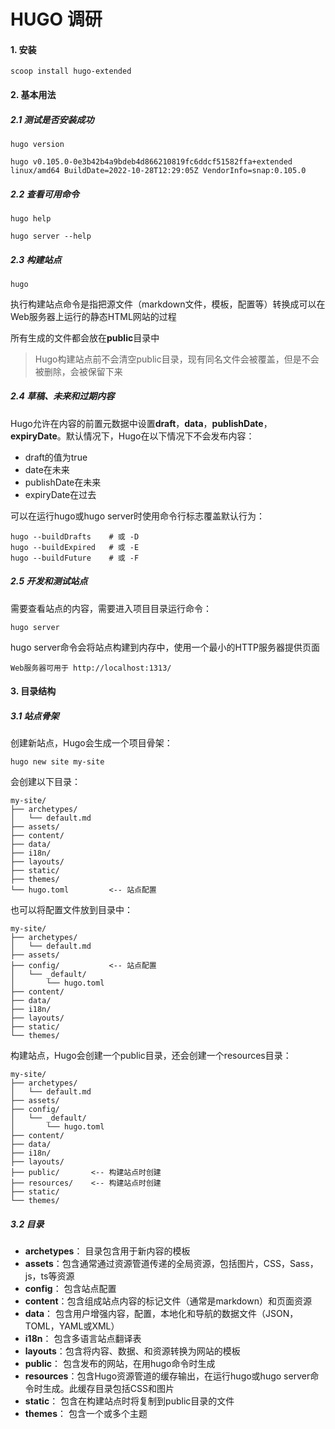 # HUGO 调研

#### 1. 安装

```shell
scoop install hugo-extended
```



#### 2. 基本用法

##### 2.1 测试是否安装成功

```shell
hugo version

hugo v0.105.0-0e3b42b4a9bdeb4d866210819fc6ddcf51582ffa+extended linux/amd64 BuildDate=2022-10-28T12:29:05Z VendorInfo=snap:0.105.0
```

##### 2.2 查看可用命令

```shell
hugo help

hugo server --help
```

##### 2.3 构建站点

```shell
hugo
```

执行构建站点命令是指把源文件（markdown文件，模板，配置等）转换成可以在Web服务器上运行的静态HTML网站的过程

所有生成的文件都会放在**public**目录中

>Hugo构建站点前不会清空public目录，现有同名文件会被覆盖，但是不会被删除，会被保留下来

##### 2.4 草稿、未来和过期内容

Hugo允许在内容的前置元数据中设置**draft**，**data**，**publishDate**，**expiryDate**。默认情况下，Hugo在以下情况下不会发布内容：

- draft的值为true
- date在未来
- publishDate在未来
- expiryDate在过去

可以在运行hugo或hugo server时使用命令行标志覆盖默认行为：

```shell
hugo --buildDrafts    # 或 -D
hugo --buildExpired   # 或 -E
hugo --buildFuture    # 或 -F
```

##### 2.5 开发和测试站点

需要查看站点的内容，需要进入项目目录运行命令：

```shell
hugo server
```

hugo server命令会将站点构建到内存中，使用一个最小的HTTP服务器提供页面

```shell
Web服务器可用于 http://localhost:1313/ 
```



#### 3. 目录结构

##### 3.1 站点骨架

创建新站点，Hugo会生成一个项目骨架：

```shell
hugo new site my-site
```

会创建以下目录：

```shell
my-site/
├── archetypes/
│   └── default.md
├── assets/
├── content/
├── data/
├── i18n/
├── layouts/
├── static/
├── themes/
└── hugo.toml         <-- 站点配置
```

也可以将配置文件放到目录中：

```shell
my-site/
├── archetypes/
│   └── default.md
├── assets/
├── config/           <-- 站点配置
│   └── _default/
│       └── hugo.toml
├── content/
├── data/
├── i18n/
├── layouts/
├── static/
└── themes/
```

构建站点，Hugo会创建一个public目录，还会创建一个resources目录：

```shell
my-site/
├── archetypes/
│   └── default.md
├── assets/
├── config/       
│   └── _default/
│       └── hugo.toml
├── content/
├── data/
├── i18n/
├── layouts/
├── public/       <-- 构建站点时创建
├── resources/    <-- 构建站点时创建
├── static/
└── themes/
```

##### 3.2 目录

- **archetypes**： 目录包含用于新内容的模板
- **assets**：包含通常通过资源管道传递的全局资源，包括图片，CSS，Sass，js，ts等资源
- **config**： 包含站点配置
- **content**：包含组成站点内容的标记文件（通常是markdown）和页面资源
- **data**： 包含用户增强内容，配置，本地化和导航的数据文件（JSON，TOML，YAML或XML）
- **i18n**： 包含多语言站点翻译表
- **layouts**：包含将内容、数据、和资源转换为网站的模板
- **public**： 包含发布的网站，在用hugo命令时生成
- **resources**：包含Hugo资源管道的缓存输出，在运行hugo或hugo server命令时生成。此缓存目录包括CSS和图片
- **static**： 包含在构建站点时将复制到public目录的文件
- **themes**： 包含一个或多个主题

